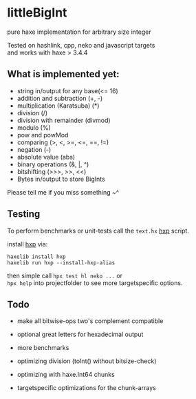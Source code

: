 # littleBigInt
pure haxe implementation for arbitrary size integer

Tested on hashlink, cpp, neko and javascript targets  
and works with haxe > 3.4.4  

## What is implemented yet:

- string in/output for any base(<= 16)
- addition and subtraction (+, -)
- multiplication (Karatsuba) (*)
- division (/)
- division with remainder (divmod)
- modulo (%)
- pow and powMod
- comparing (>, <, >=, <=, ==, !=)
- negation (-)
- absolute value (abs)
- binary operations (&, |, ^)
- bitshifting (>>>, >>, <<)
- Bytes in/output to store BigInts


Please tell me if you miss something ~^ 
  
  
## Testing

To perform benchmarks or unit-tests call the `text.hx` [hxp](https://lib.haxe.org/p/hxp) script. 
  
install [hxp](https://lib.haxe.org/p/hxp) via:
```
haxelib install hxp
haxelib run hxp --install-hxp-alias
```

then simple call `hpx test hl neko ...` or  
`hpx help` into projectfolder to see more targetspecific options.


## Todo

- make all bitwise-ops two's complement compatible
- optional great letters for hexadecimal output

- more benchmarks
- optimizing division (toInt() without bitsize-check)
- optimizing with haxe.Int64 chunks
- targetspecific optimizations for the chunk-arrays